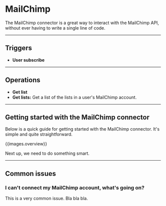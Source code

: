 # MailChimp

The MailChimp connector is a great way to interact with the MailChimp API, 
without ever having to write a single line of code.


***

## Triggers

* __User subscribe__

***

## Operations

* __Get list__
* __Get lists:__ Get a list of the lists in a user's MailChimp account.

***

## Getting started with the MailChimp connector

Below is a quick guide for getting started with the MailChimp connector. It's simple
and quite straightforward.

{{images.overview}}

Next up, we need to do something smart.



***

## Common issues

### I can't connect my MailChimp account, what's going on?

This is a very common issue. Bla bla bla.

